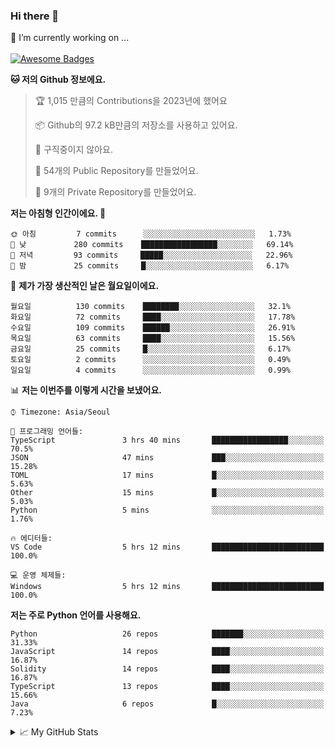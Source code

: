 ### Hi there 👋 
🔭 I’m currently working on ... </br></br>
[![Awesome Badges](https://img.shields.io/badge/Introduce-EN-green.svg)](https://github.com/tlatkdgus1/tlatkdgus1/blob/main/README.md.en)

<!--START_SECTION:waka-->
**🐱 저의 Github 정보에요.** 

> 🏆 1,015 만큼의 Contributions을 2023년에 했어요
 > 
> 📦 Github의 97.2 kB만큼의 저장소를 사용하고 있어요. 
 > 
> 🚫 구직중이지 않아요.
 > 
> 📜 54개의 Public Repository를 만들었어요. 
 > 
> 🔑 9개의 Private Repository를 만들었어요.  

**저는 아침형 인간이에요. 🐤** 

```text
🌞 아침         7 commits      ░░░░░░░░░░░░░░░░░░░░░░░░░   1.73% 
🌆 낮　         280 commits    █████████████████░░░░░░░░   69.14% 
🌃 저녁         93 commits     █████░░░░░░░░░░░░░░░░░░░░   22.96% 
🌙 밤　         25 commits     █░░░░░░░░░░░░░░░░░░░░░░░░   6.17%

```
📅 **제가 가장 생산적인 날은 월요일이에요.** 

```text
월요일          130 commits    ████████░░░░░░░░░░░░░░░░░   32.1% 
화요일          72 commits     ████░░░░░░░░░░░░░░░░░░░░░   17.78% 
수요일          109 commits    ██████░░░░░░░░░░░░░░░░░░░   26.91% 
목요일          63 commits     ████░░░░░░░░░░░░░░░░░░░░░   15.56% 
금요일          25 commits     █░░░░░░░░░░░░░░░░░░░░░░░░   6.17% 
토요일          2 commits      ░░░░░░░░░░░░░░░░░░░░░░░░░   0.49% 
일요일          4 commits      ░░░░░░░░░░░░░░░░░░░░░░░░░   0.99%

```


📊 **저는 이번주를 이렇게 시간을 보냈어요.** 

```text
⌚︎ Timezone: Asia/Seoul

💬 프로그래밍 언어들: 
TypeScript               3 hrs 40 mins       █████████████████░░░░░░░░   70.5% 
JSON                     47 mins             ███░░░░░░░░░░░░░░░░░░░░░░   15.28% 
TOML                     17 mins             █░░░░░░░░░░░░░░░░░░░░░░░░   5.63% 
Other                    15 mins             █░░░░░░░░░░░░░░░░░░░░░░░░   5.03% 
Python                   5 mins              ░░░░░░░░░░░░░░░░░░░░░░░░░   1.76%

🔥 에디터들: 
VS Code                  5 hrs 12 mins       █████████████████████████   100.0%

💻 운영 체제들: 
Windows                  5 hrs 12 mins       █████████████████████████   100.0%

```

**저는 주로 Python 언어를 사용해요.** 

```text
Python                   26 repos            ███████░░░░░░░░░░░░░░░░░░   31.33% 
JavaScript               14 repos            ████░░░░░░░░░░░░░░░░░░░░░   16.87% 
Solidity                 14 repos            ████░░░░░░░░░░░░░░░░░░░░░   16.87% 
TypeScript               13 repos            ████░░░░░░░░░░░░░░░░░░░░░   15.66% 
Java                     6 repos             █░░░░░░░░░░░░░░░░░░░░░░░░   7.23%

```



<!--END_SECTION:waka-->

<details>
<summary>📈 My GitHub Stats</summary>
<p align="center"> <img src="https://github-readme-stats.vercel.app/api?username=tlatkdgus1&show_icons=true" alt="tlatkdgus1" />
</details>
